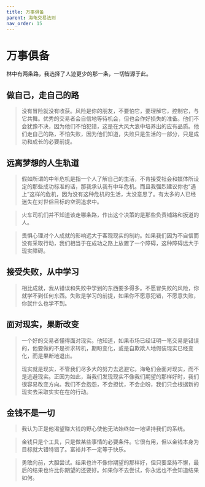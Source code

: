 ```yaml
---
title: 万事俱备
parent: 海龟交易法则
nav_order: 15
---
```


# 万事俱备

林中有两条路，我选择了人迹更少的那一条，一切皆源于此。

## 做自己，走自己的路

> 没有冒险就没有收获。风险是你的朋友，不要怕它，要理解它，控制它，与它共舞。优秀的交易者会自信地等待机会，但也会作好损失的准备。他们不会犹豫不决，因为他们不怕犯错，这是在大风大浪中培养出的应有品质。他们走自己的路，不怕失败，因为他们知道，失败只是生活的一部分，只是成功和成长的必要前提。

## 远离梦想的人生轨道

> 假如所谓的中年危机是指一个人了解自己的生活，不肯接受社会和媒体所设定的那些成功标准的话，那我承认我有中年危机。而且我强烈建议你也“遇上”这样的危机，因为没有这种危机的生活，太没意思了。有太多的人已经迷失在对世俗目标的空洞追求中。

> 火车司机们并不知道该走哪条路，作出这个决策的是那些负责铺路和扳道的人。

> 畏惧心理对个人成就的影响远大于客观现实的制约。如果我们因为不自信而没有采取行动，我们相当于在成功之路上放置了一个障碍，这种障碍远大于现实障碍。

## 接受失败，从中学习

> 相比成就，我从错误和失败中学到的东西要多得多。不愿冒失败的风险，你就学不到任何东西。失败是学习的前提，如果你不愿意犯错，不愿意失败，你就什么也学不到。

## 面对现实，果断改变

> 一个好的交易者懂得面对现实。他知道，如果市场已经证明一笔交易是错误的，他要做的不是祈求转机，期盼变化，或是自欺欺人地假装现实已经变化，而是果断地退出。
> 
> 现实就是现实，不管我们尽多大的努力去逃避它。海龟们会面对现实，而不是逃避现实。正因为如此，当我们发现现实不像我们期望的那样好时，我们很容易改变方向。我们不会抱怨，不会担忧，不会企盼，我们只会根据新的现实去采取实实在在的行动。

## 金钱不是一切

> 我认为正是他渴望赚大钱的野心使他无法始终如一地坚持我们的系统。

> 金钱只是个工具，只是做某些事情的必要条件。它很有用，但以金钱本身为目标就大错特错了。富裕并不一定等于快乐。

> 勇敢向前，大胆尝试。结果也许不像你期望的那样好，但只要坚持不懈，最后的结果也许比你期望的还要好。如果你不去尝试，你永远也不会知道结果如何。

